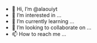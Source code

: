 - 👋 Hi, I’m @alaouiyt
- 👀 I’m interested in ...
- 🌱 I’m currently learning ...
- 💞️ I’m looking to collaborate on ...
- 📫 How to reach me ...

<!---
alaouiyt/alaouiyt is a ✨ special ✨ repository because its `README.md` (this file) appears on your GitHub profile.
You can click the Preview link to take a look at your changes.
--->
